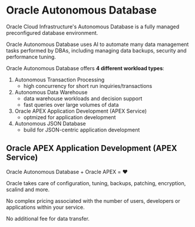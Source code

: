 # Oracle Autonomous Database

Oracle Cloud Infrastructure's Autonomous Database is a fully managed preconfigured database environment.

Oracle Autonomous Database uses AI to automate many data management tasks performed by DBAs, including managing data backups, security and performance tuning.

Oracle Autonomous Database offers **4 different workload types**:
1. Autonomous Transaction Processing
	- high concurrency for short run inquiries/transactions
2. Autonomous Data Warehouse
	- data warehouse workloads and decision support
	- fast queries over large volumes of data
3. Oracle APEX Application Development (APEX Service)
	- optmized for application development
4. Autonomous JSON Database
	- build for JSON-centric application development

## Oracle APEX Application Development (APEX Service)

Oracle Autonomous Database + Oracle APEX = ❤️  

Oracle takes care of configuration, tuning, backups, patching, encryption, scalind and more.

No complex pricing associated with the number of users, developers or applications within your service.

No additional fee for data transfer.
